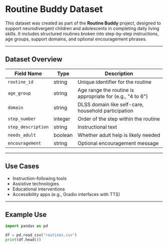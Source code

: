 # Routine Buddy Dataset

This dataset was created as part of the **Routine Buddy** project, designed to support neurodivergent children and adolescents in completing daily living skills. It includes structured routines broken into step-by-step instructions, age groups, support domains, and optional encouragement phrases.

---

## Dataset Overview

| Field Name        | Type    | Description |
|-------------------|---------|-------------|
| `routine_id`      | string  | Unique identifier for the routine |
| `age_group`       | string  | Age range the routine is appropriate for (e.g., "4 to 6") |
| `domain`          | string  | DLSS domain like self-care, household participation |
| `step_number`     | integer | Order of the step within the routine |
| `step_description`| string  | Instructional text |
| `needs_adult`     | boolean | Whether adult help is likely needed |
| `encouragement`   | string  | Optional encouragement message |

---

## Use Cases

- Instruction-following tools
- Assistive technologies
- Educational interventions
- Accessibility apps (e.g., Gradio interfaces with TTS)

---

## Example Use

```python
import pandas as pd

df = pd.read_csv("routines.csv")
print(df.head())

